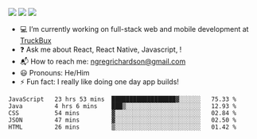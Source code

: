 [![](https://badgen.net/twitter/follow/ngregrichardson?icon=twitter)](https://twitter.com/ngregrichardson)
[![](https://badgen.net/badge/Support%20Me%20On/Ko%2Dfi/blue?icon=kofi)](https://ko-fi.com/ngregrichardson)
[![](https://badgen.net/badge/Support%20Me%20On/Liberapay/yellow)](https://liberapay.com/ngregrichardson)

- :computer: I’m currently working on full-stack web and mobile development at [TruckBux](https://truckbux.com)
- :question: Ask me about React, React Native, Javascript, !
- :mailbox_with_mail: How to reach me: <a href="mailto:ngregrichardson@gmail.com">ngregrichardson@gmail.com</a>
- :smiley: Pronouns: He/Him
- :zap: Fun fact: I really like doing one day app builds!

<!--START_SECTION:waka-->
```text
JavaScript   23 hrs 53 mins  ██████████████████▓░░░░░░   75.33 % 
Java         4 hrs 6 mins    ███▒░░░░░░░░░░░░░░░░░░░░░   12.93 % 
CSS          54 mins         ▓░░░░░░░░░░░░░░░░░░░░░░░░   02.84 % 
JSON         47 mins         ▓░░░░░░░░░░░░░░░░░░░░░░░░   02.50 % 
HTML         26 mins         ▒░░░░░░░░░░░░░░░░░░░░░░░░   01.42 % 
```
<!--END_SECTION:waka-->
